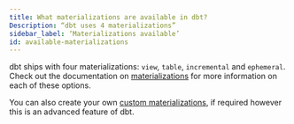 ```yaml
---
title: What materializations are available in dbt?
Description: “dbt uses 4 materializations”
sidebar_label: ‘Materializations available’
id: available-materializations
---
```


dbt ships with four <Term id="materialization">materializations</Term>: `view`, `table`, `incremental` and `ephemeral`. Check out the documentation on [materializations](materializations) for more information on each of these options.

You can also create your own [custom materializations](creating-new-materializations), if required however this is an advanced feature of dbt.
